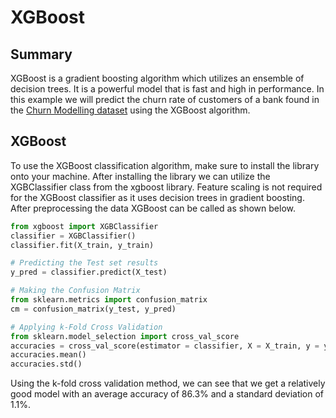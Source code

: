 # XGBoost

## Summary

XGBoost is a gradient boosting algorithm which utilizes an ensemble of decision trees. It is a powerful model that is fast and high in performance. In this example we will predict the churn rate of customers of a bank found in the [Churn Modelling dataset](./dataset/Churn_Modelling.csv) using the XGBoost algorithm.

## XGBoost

To use the XGBoost classification algorithm, make sure to install the library onto your machine. After installing the library we can utilize the XGBClassifier class from the xgboost library. Feature scaling is not required for the XGBoost classifier as it uses decision trees in gradient boosting. After preprocessing the data XGBoost can be called as shown below.

```Python
from xgboost import XGBClassifier
classifier = XGBClassifier()
classifier.fit(X_train, y_train)

# Predicting the Test set results
y_pred = classifier.predict(X_test)

# Making the Confusion Matrix
from sklearn.metrics import confusion_matrix
cm = confusion_matrix(y_test, y_pred)

# Applying k-Fold Cross Validation
from sklearn.model_selection import cross_val_score
accuracies = cross_val_score(estimator = classifier, X = X_train, y = y_train, cv = 10)
accuracies.mean()
accuracies.std()
```

Using the k-fold cross validation method, we can see that we get a relatively good model with an average accuracy of 86.3% and a standard deviation of 1.1%.
